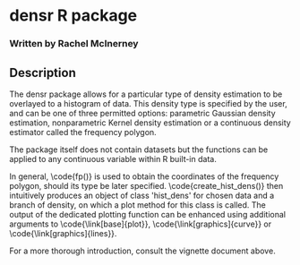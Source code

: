 # densr R package

### Written by Rachel McInerney

## Description

The densr package allows for a particular type of density estimation to be overlayed to a histogram of data. This density type is specified by the user, and can be one of three permitted options: parametric Gaussian density estimation, nonparametric Kernel density estimation or a continuous density estimator called the frequency polygon. 

The package itself does not contain datasets but the functions can be applied to any continuous variable within R built-in data.

In general, \code{fp()} is used to obtain the coordinates of the frequency polygon, should its type be later specified. \code{create_hist_dens()} then intuitively produces an object of class 'hist_dens' for chosen data and a branch of density, on which a plot method for this class is called. The output of the dedicated plotting function can be enhanced using additional arguments to  \code{\link[base]{plot}}, \code{\link[graphics]{curve}} or \code{\link[graphics]{lines}}.

For a more thorough introduction, consult the vignette document above. 




